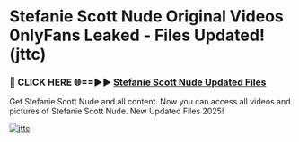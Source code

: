 # Stefanie Scott Nude Original Videos 0nlyFans Leaked - Files Updated! (jttc)

<h3>🔴 CLICK HERE 🌐==►► <a href="https://tinyurl.com/5h6xmrr3" rel="nofollow">Stefanie Scott Nude Updated Files</a></h3>

Get Stefanie Scott Nude and all content. Now you can access all videos and pictures of Stefanie Scott Nude. New Updated Files 2025!

[![jttc](https://i.imgur.com/KVD873Z.gif)](https://tinyurl.com/5h6xmrr3)
